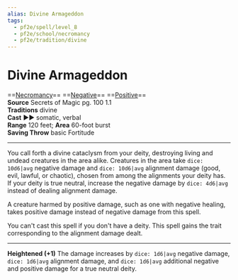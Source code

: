 ```yaml
---
alias: Divine Armageddon
tags:
  - pf2e/spell/level_8
  - pf2e/school/necromancy
  - pf2e/tradition/divine
---
```


# Divine Armageddon

==[Necromancy](Necromancy.md)== ==[Negative](Negative.md)== ==[Positive](Positive.md)==  
__Source__ Secrets of Magic pg. 100 1.1  
**Traditions** divine  
**Cast** ►► somatic, verbal  
**Range** 120 feet; **Area** 60-foot burst  
**Saving Throw** basic Fortitude

---

You call forth a divine cataclysm from your deity, destroying living and undead creatures in the area alike. Creatures in the area take `dice: 10d6|avg` negative damage and `dice: 10d6|avg` alignment damage (good, evil, lawful, or chaotic), chosen from among the alignments your deity has. If your deity is true neutral, increase the negative damage by `dice: 4d6|avg` instead of dealing alignment damage.

A creature harmed by positive damage, such as one with negative healing, takes positive damage instead of negative damage from this spell.

You can't cast this spell if you don't have a deity. This spell gains the trait corresponding to the alignment damage dealt.

<hr>

**Heightened (+1)** The damage increases by `dice: 1d6|avg` negative damage, `dice: 1d6|avg` alignment damage, and `dice: 1d6|avg` additional negative and positive damage for a true neutral deity.
